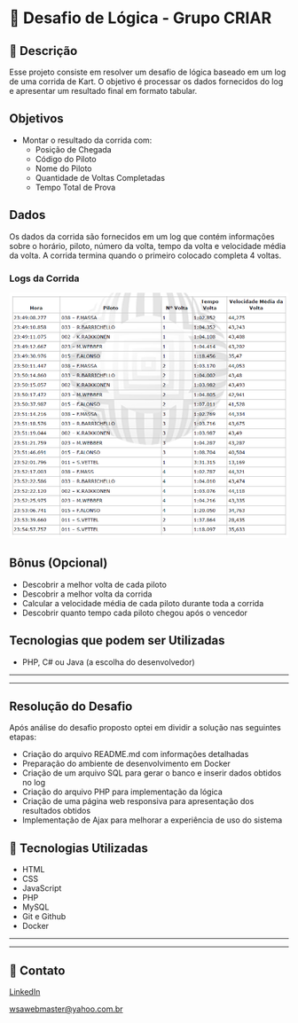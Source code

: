 # 📂 Desafio de Lógica - Grupo CRIAR

## 📃 Descrição

Esse projeto consiste em resolver um desafio de lógica baseado em um log de uma corrida de Kart. O objetivo é processar os dados fornecidos do log e apresentar um resultado final em formato tabular.

## Objetivos

- Montar o resultado da corrida com:
  - Posição de Chegada
  - Código do Piloto
  - Nome do Piloto
  - Quantidade de Voltas Completadas
  - Tempo Total de Prova

## Dados

Os dados da corrida são fornecidos em um log que contém informações sobre o horário, piloto, número da volta, tempo da volta e velocidade média da volta. A corrida termina quando o primeiro colocado completa 4 voltas.

### Logs da Corrida

![Registro de Log](kartLog.png)

## Bônus (Opcional)

- Descobrir a melhor volta de cada piloto
- Descobrir a melhor volta da corrida
- Calcular a velocidade média de cada piloto durante toda a corrida
- Descobrir quanto tempo cada piloto chegou após o vencedor

## Tecnologias que podem ser Utilizadas

- PHP, C# ou Java (a escolha do desenvolvedor)

---
---

## Resolução do Desafio

Após análise do desafio proposto optei em dividir a solução nas seguintes etapas: 

- Criação do arquivo README.md com informações detalhadas
- Preparação do ambiente de desenvolvimento em Docker
- Criação de um arquivo SQL para gerar o banco e inserir dados obtidos no log
- Criação do arquivo PHP para implementação da lógica
- Criação de uma página web responsiva para apresentação dos resultados obtidos
- Implementação de Ajax para melhorar a experiência de uso do sistema

## 🚀 Tecnologias Utilizadas

- HTML
- CSS
- JavaScript
- PHP
- MySQL
- Git e Github
- Docker

---
---
## 📧 Contato
[LinkedIn](https://www.linkedin.com/in/wsawebmaster/)

[wsawebmaster@yahoo.com.br](mailto:wsawebmaster@yahoo.com.br)